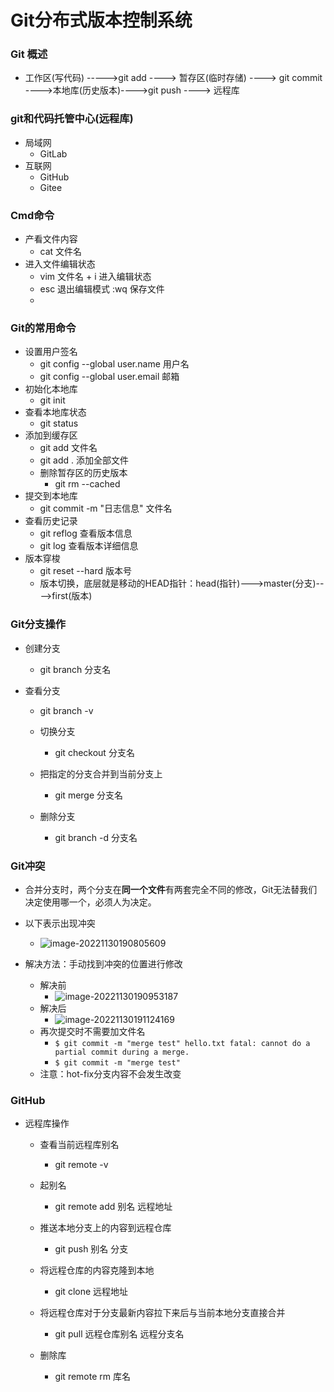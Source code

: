 # Git分布式版本控制系统

### Git 概述

* 工作区(写代码) ----->git add ----> 暂存区(临时存储) ----> git commit ---->本地库(历史版本)---->git push ----> 远程库

### git和代码托管中心(远程库)

* 局域网
  * GitLab
* 互联网
  * GitHub
  * Gitee

### Cmd命令

* 产看文件内容
  * cat 文件名
* 进入文件编辑状态
  * vim 文件名      + i        进入编辑状态
  * esc 退出编辑模式     :wq   保存文件
  * 

### Git的常用命令

* 设置用户签名
  * git config --global user.name 用户名
  * git config --global user.email 邮箱
* 初始化本地库
  * git init
* 查看本地库状态
  * git status
* 添加到缓存区
  * git add 文件名
  * git add .     添加全部文件
  * 删除暂存区的历史版本
    * git rm --cached <file>
* 提交到本地库
  * git commit -m "日志信息" 文件名
* 查看历史记录
  * git reflog	查看版本信息
  * git log      查看版本详细信息
* 版本穿梭
  * git reset --hard 版本号
  * 版本切换，底层就是移动的HEAD指针：head(指针)--->master(分支)---->first(版本)

### Git分支操作

* 创建分支

  * git branch 分支名
* 查看分支
  * git branch -v


  * 切换分支

    * git checkout 分支名
  * 把指定的分支合并到当前分支上

    * git merge 分支名
  * 删除分支

    * git branch -d 分支名



### Git冲突

* 合并分支时，两个分支在**同一个文件**有两套完全不同的修改，Git无法替我们决定使用哪一个，必须人为决定。
* 以下表示出现冲突
  * ![image-20221130190805609](C:\Users\LiuXiaoLong\AppData\Roaming\Typora\typora-user-images\image-20221130190805609.png)

* 解决方法：手动找到冲突的位置进行修改
  * 解决前
    * ![image-20221130190953187](C:\Users\LiuXiaoLong\AppData\Roaming\Typora\typora-user-images\image-20221130190953187.png)
  * 解决后
    * ![image-20221130191124169](C:\Users\LiuXiaoLong\AppData\Roaming\Typora\typora-user-images\image-20221130191124169.png)
  * 再次提交时不需要加文件名
    * ``$ git commit -m "merge test" hello.txt
      fatal: cannot do a partial commit during a merge.``
    * ``$ git commit -m "merge test"``
  * 注意：hot-fix分支内容不会发生改变

### GitHub

* 远程库操作

  * 查看当前远程库别名
    * git remote -v
  * 起别名
    * git remote add 别名 远程地址
  * 推送本地分支上的内容到远程仓库
    * git push 别名 分支
  * 将远程仓库的内容克隆到本地
    * git clone 远程地址
  * 将远程仓库对于分支最新内容拉下来后与当前本地分支直接合并
    * git pull 远程仓库别名 远程分支名

  * 删除库
    * git remote rm 库名